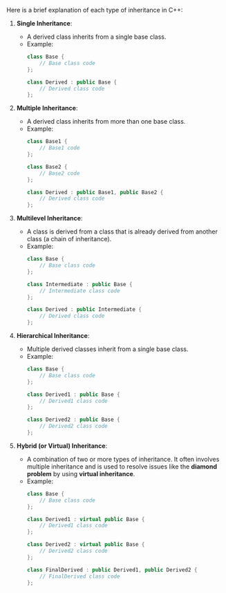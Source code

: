 Here is a brief explanation of each type of inheritance in C++:

1. **Single Inheritance**:
   - A derived class inherits from a single base class.
   - Example:
     ```cpp
     class Base {
         // Base class code
     };

     class Derived : public Base {
         // Derived class code
     };
     ```

2. **Multiple Inheritance**:
   - A derived class inherits from more than one base class.
   - Example:
     ```cpp
     class Base1 {
         // Base1 code
     };

     class Base2 {
         // Base2 code
     };

     class Derived : public Base1, public Base2 {
         // Derived class code
     };
     ```

3. **Multilevel Inheritance**:
   - A class is derived from a class that is already derived from another class (a chain of inheritance).
   - Example:
     ```cpp
     class Base {
         // Base class code
     };

     class Intermediate : public Base {
         // Intermediate class code
     };

     class Derived : public Intermediate {
         // Derived class code
     };
     ```

4. **Hierarchical Inheritance**:
   - Multiple derived classes inherit from a single base class.
   - Example:
     ```cpp
     class Base {
         // Base class code
     };

     class Derived1 : public Base {
         // Derived1 class code
     };

     class Derived2 : public Base {
         // Derived2 class code
     };
     ```

5. **Hybrid (or Virtual) Inheritance**:
   - A combination of two or more types of inheritance. It often involves multiple inheritance and is used to resolve issues like the **diamond problem** by using **virtual inheritance**.
   - Example:
     ```cpp
     class Base {
         // Base class code
     };

     class Derived1 : virtual public Base {
         // Derived1 class code
     };

     class Derived2 : virtual public Base {
         // Derived2 class code
     };

     class FinalDerived : public Derived1, public Derived2 {
         // FinalDerived class code
     };
     ```

